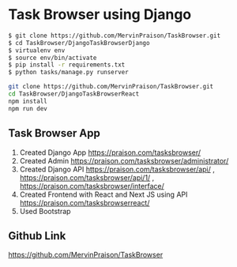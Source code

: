 # Task Browser using Django 

```sh
$ git clone https://github.com/MervinPraison/TaskBrowser.git
$ cd TaskBrowser/DjangoTaskBrowserDjango
$ virtualenv env
$ source env/bin/activate
$ pip install -r requirements.txt
$ python tasks/manage.py runserver
```

```sh
git clone https://github.com/MervinPraison/TaskBrowser.git
cd TaskBrowser/DjangoTaskBrowserReact
npm install
npm run dev
```

## Task Browser App

1. Created Django App https://praison.com/tasksbrowser/
2. Created Admin https://praison.com/tasksbrowser/administrator/ 
3. Created Django API https://praison.com/tasksbrowser/api/ , https://praison.com/tasksbrowser/api/1/ , https://praison.com/tasksbrowser/interface/
4. Created Frontend with React and Next JS using API https://praison.com/tasksbrowserreact/
5. Used Bootstrap

## Github Link 

https://github.com/MervinPraison/TaskBrowser

